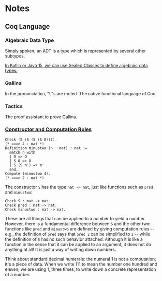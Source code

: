 # Notes

## Coq Language

### Algebraic Data Type

Simply spoken, an ADT is a type which is represented by several other subtypes.

[In Kotlin or Java 15, we can use Sealed Classes to define algebraic data types.](https://en.wikipedia.org/wiki/Algebraic_data_type#cite_note-6)

### Gallina

In the pronunciation, "L"s are muted. The native functional language of Coq.

### Tactics

The proof assistant to prove Gallina.

### [Constructor and Computation Rules](https://softwarefoundations.cis.upenn.edu/lf-current/Basics.html#NatPlayground)

```coq
Check (S (S (S (S O)))).
(* ===> 4 : nat *)
Definition minustwo (n : nat) : nat :=
  match n with
  | O => O
  | S O => O
  | S (S n') => n'
  end.
Compute (minustwo 4).
(* ===> 2 : nat *)
```

The constructor `S` has the type `nat -> nat`, just like functions such as
`pred` and `minustwo`:

```coq
Check S : nat -> nat.
Check pred : nat -> nat.
Check minustwo : nat -> nat.
```

These are all things that can be applied to a number to yield a number. However,
there is a fundamental difference between `S` and the other two: functions like
`pred` and `minustwo` are defined by giving computation rules -- e.g., the
definition of `pred` says that `pred 2` can be simplified to `1` -- while the
definition of `S` has no such behavior attached. Although it is like a function
in the sense that it can be applied to an argument, it does not do anything at
all! It is just a way of writing down numbers.

Think about standard decimal numerals: the numeral 1 is not a computation; it's
a piece of data. When we write 111 to mean the number one hundred and eleven, we
are using 1, three times, to write down a concrete representation of a number.
